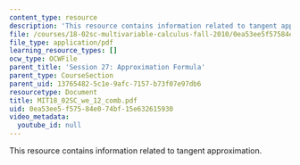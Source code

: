 ```yaml
---
content_type: resource
description: 'This resource contains information related to tangent approximation. '
file: /courses/18-02sc-multivariable-calculus-fall-2010/0ea53ee5f57584e074bf15e632615930_MIT18_02SC_we_12_comb.pdf
file_type: application/pdf
learning_resource_types: []
ocw_type: OCWFile
parent_title: 'Session 27: Approximation Formula'
parent_type: CourseSection
parent_uid: 13765482-5c1e-9afc-7157-b73f07e97db6
resourcetype: Document
title: MIT18_02SC_we_12_comb.pdf
uid: 0ea53ee5-f575-84e0-74bf-15e632615930
video_metadata:
  youtube_id: null
---
```

This resource contains information related to tangent approximation. 

